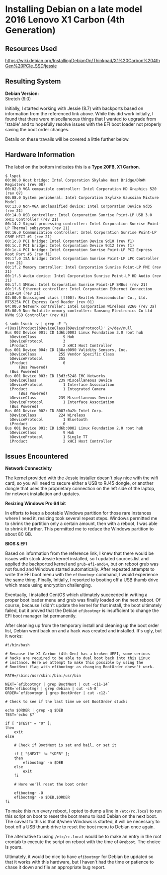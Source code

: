 # Installing Debian on a late model 2016 Lenovo X1 Carbon (4th Generation)

## Resources Used

https://wiki.debian.org/InstallingDebianOn/Thinkpad/X1%20Carbon%204thGen%20PCIe_SSD/jessie


## Resulting System

**Debian Version:**  
Stretch (9.0)

Initially, I started working with Jessie (8.7) with backports based on information from the referenced link above. While this did work initially, I found that there were miscellaneous things that I wanted to upgrade from 'stable' and to hopefully resolve issues with the EFI boot loader not properly saving the boot order changes.

Details on these travails will be covered a little further below.


## Hardware Information

The label on the bottom indicates this is a **Type 20FB, X1 Carbon**.

```
$ lspci
00:00.0 Host bridge: Intel Corporation Skylake Host Bridge/DRAM Registers (rev 08)
00:02.0 VGA compatible controller: Intel Corporation HD Graphics 520 (rev 07)
00:08.0 System peripheral: Intel Corporation Skylake Gaussian Mixture Model
00:13.0 Non-VGA unclassified device: Intel Corporation Device 9d35 (rev 21)
00:14.0 USB controller: Intel Corporation Sunrise Point-LP USB 3.0 xHCI Controller (rev 21)
00:14.2 Signal processing controller: Intel Corporation Sunrise Point-LP Thermal subsystem (rev 21)
00:16.0 Communication controller: Intel Corporation Sunrise Point-LP CSME HECI #1 (rev 21)
00:1c.0 PCI bridge: Intel Corporation Device 9d10 (rev f1)
00:1c.2 PCI bridge: Intel Corporation Device 9d12 (rev f1)
00:1c.4 PCI bridge: Intel Corporation Sunrise Point-LP PCI Express Root Port #5 (rev f1)
00:1f.0 ISA bridge: Intel Corporation Sunrise Point-LP LPC Controller (rev 21)
00:1f.2 Memory controller: Intel Corporation Sunrise Point-LP PMC (rev 21)
00:1f.3 Audio device: Intel Corporation Sunrise Point-LP HD Audio (rev 21)
00:1f.4 SMBus: Intel Corporation Sunrise Point-LP SMBus (rev 21)
00:1f.6 Ethernet controller: Intel Corporation Ethernet Connection I219-LM (rev 21)
02:00.0 Unassigned class [ff00]: Realtek Semiconductor Co., Ltd. RTS525A PCI Express Card Reader (rev 01)
04:00.0 Network controller: Intel Corporation Wireless 8260 (rev 3a)
05:00.0 Non-Volatile memory controller: Samsung Electronics Co Ltd NVMe SSD Controller (rev 01)
```


```
$ sudo lsusb -v | grep -E '\<(Bus|iProduct|bDeviceClass|bDeviceProtocol)' 2>/dev/null
Bus 002 Device 001: ID 1d6b:0003 Linux Foundation 3.0 root hub
  bDeviceClass            9 Hub
  bDeviceProtocol         3 
  iProduct                2 xHCI Host Controller
Bus 001 Device 004: ID 138a:0090 Validity Sensors, Inc. 
  bDeviceClass          255 Vendor Specific Class
  bDeviceProtocol       255 
  iProduct                0 
      (Bus Powered)
  (Bus Powered)
Bus 001 Device 003: ID 13d3:5248 IMC Networks 
  bDeviceClass          239 Miscellaneous Device
  bDeviceProtocol         1 Interface Association
  iProduct                1 Integrated Camera
      (Bus Powered)
  bDeviceClass          239 Miscellaneous Device
  bDeviceProtocol         1 Interface Association
  (Bus Powered)
Bus 001 Device 002: ID 8087:0a2b Intel Corp. 
  bDeviceClass          224 Wireless
  bDeviceProtocol         1 Bluetooth
  iProduct                0 
Bus 001 Device 001: ID 1d6b:0002 Linux Foundation 2.0 root hub
  bDeviceClass            9 Hub
  bDeviceProtocol         1 Single TT
  iProduct                2 xHCI Host Controller

```

## Issues Encountered

**Network Connectivity**

The kernel provided with the Jessie installer doesn't play nice with the wifi card, so you will need to secure either a USB to RJ45 dongle, or another dongle that uses the proprietary connection on the left side of the laptop, for network installation and updates.

**Resizing Windows Pro 64 bit**

In efforts to keep a bootable Windows partition for those rare instances where I need it, resizing took several repeat steps. Windows permitted me to shrink the partition only a certain amount, then with a reboot, I was able to shrink it further. This permitted me to reduce the Windows partition to about 80 GB.

**BIOS & EFI**

Based on information from the reference link, I knew that there would be issues with stock Jessie kernel installed, so I updated sources.list and applied the backported kernel and ```grub-efi-amd64```, but on reboot grub was not found and Windows started automatically. After repeated attempts to write the EFI boot menu with the ```efibootmgr``` command, I would experience the same thing. Finally, Initially, I resorted to booting off a USB thumb drive which made using encryption challenging. 

Eventually, I installed CentOS which ultimately succeeded in writing a proper boot loader menu and grub was finally loaded on the next reboot. Of course, because I didn't update the kernel for that install, the boot ultimately failed, but it proved that the Debian ```efibootmgr``` is insufficient to change the EFI boot manager list permanently.

After cleaning up from the temporary install and cleaning up the boot order list, Debian went back on and a hack was created and installed. It's ugly, but it works:

```
#!/bin/bash

# Because the X1 Carbon (4th Gen) has a broken UEFI, some serious
# hacks are required to be able to dual boot back into this Linux
# instance. Here we attempt to make this possible by using the
# BootNext flag with efibootmgr as changing BootOrder doesn't work.

PATH=/sbin:/usr/sbin:/bin:/usr/bin

NEXT=`efibootmgr | grep BootNext | cut -c11-14`
DEB=`efibootmgr | grep debian | cut -c5-8`
ORDER=`efibootmgr | grep BootOrder | cut -c12-`

# Check to see if the last time we set BootOrder stuck:

echo $ORDER | grep -q $DEB
TEST=`echo $?`

if [ "$TEST" = "0" ];
then
	exit
else

	# Check if BootNext is set and bail, or set it

	if [ "$NEXT" != "$DEB" ];
	then
		efibootmgr -n $DEB
	else
		exit
	fi

	# Here we'll reset the boot order

	efibootmgr -O
	efibootmgr -o $DEB,$ORDER
fi
```

To make this run every reboot, I opted to dump a line in ```/etc/rc.local``` to run this script on boot to reset the boot menu to load Debian on the next boot. The caveat to this is that if/when Windows is started, it will be necessary to boot off a USB thumb drive to reset the boot menu to Debian once again.

The alternative to using ```/etc/rc.local``` would be to make an entry in the root crontab to execute the script on reboot with the time of ```@reboot```. The choice is yours.

Ultimately, it would be nice to have ```efibootmgr``` for Debian be updated so that it works with this hardware, but I haven't had the time or patience to chase it down and file an appropriate bug report.


